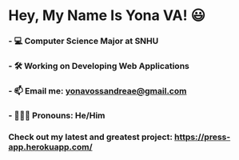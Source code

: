 # Hey, My Name Is Yona VA! 😃
### - 💻 Computer Science Major at SNHU
### - 🛠 Working on Developing Web Applications
### - 📫 Email me: yonavossandreae@gmail.com
### - 👨🏻‍💻 Pronouns: He/Him

### Check out my latest and greatest project: https://press-app.herokuapp.com/
